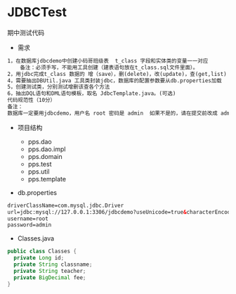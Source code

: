 # JDBCTest

期中测试代码

* 需求

```xml
1，在数据库jdbcdemo中创建小码哥班级表  t_class 字段和实体类的变量一一对应
	备注：必须手写，不能用工具创建（建表语句放在t_class.sql文件里面）。
2，用jdbc完成t_class 数据的 增（save），删(delete)，改(update)，查(get,list)（查询一条AND多条数据）用dao层进行数据交互。
4，需要抽出DBUtil.java 工具类封装jdbc，数据库的配置参数要从db.properties加载
5，创建测试类，分别测试增删该查各个方法 
6，抽出DQL语句和DML语句模板，取名 JdbcTemplate.java。(可选)
代码规范性（10分）
备注：
数据库一定要用jdbcdemo，用户名 root 密码是 admin  如果不是的，请在提交前改成 admin
```

* 项目结构
  * pps.dao
  * pps.dao.impl
  * pps.domain
  * pps.test
  * pps.util
  * pps.template

* db.properties
```xml
driverClassName=com.mysql.jdbc.Driver
url=jdbc:mysql://127.0.0.1:3306/jdbcdemo?useUnicode=true&characterEncoding=utf-8
username=root
password=admin
```

* Classes.java

```java
public class Classes {
  private Long id;
  private String classname;
  private String teacher;
  private BigDecimal fee;
}
```





